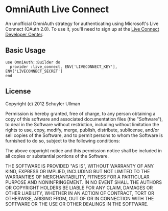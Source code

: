 # OmniAuth Live Connect

An unofficial OmniAuth strategy for authenticating using Microsoft's Live
Connect (OAuth 2.0). To use it, you'll need to sign up at the
[Live Connect Developer Center](http://msdn.microsoft.com/en-us/live/).

## Basic Usage

    use OmniAuth::Builder do
      provider :live_connect, ENV['LIVECONNECT_KEY'], ENV['LIVECONNECT_SECRET']
    end

## License

Copyright (c) 2012 Schuyler Ullman

Permission is hereby granted, free of charge, to any person obtaining a copy of this software and associated documentation files (the "Software"), to deal in the Software without restriction, including without limitation the rights to use, copy, modify, merge, publish, distribute, sublicense, and/or sell copies of the Software, and to permit persons to whom the Software is furnished to do so, subject to the following conditions:

The above copyright notice and this permission notice shall be included in all copies or substantial portions of the Software.

THE SOFTWARE IS PROVIDED "AS IS", WITHOUT WARRANTY OF ANY KIND, EXPRESS OR IMPLIED, INCLUDING BUT NOT LIMITED TO THE WARRANTIES OF MERCHANTABILITY, FITNESS FOR A PARTICULAR PURPOSE AND NONINFRINGEMENT. IN NO EVENT SHALL THE AUTHORS OR COPYRIGHT HOLDERS BE LIABLE FOR ANY CLAIM, DAMAGES OR OTHER LIABILITY, WHETHER IN AN ACTION OF CONTRACT, TORT OR OTHERWISE, ARISING FROM, OUT OF OR IN CONNECTION WITH THE SOFTWARE OR THE USE OR OTHER DEALINGS IN THE SOFTWARE.